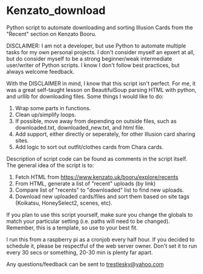 # Kenzato_download
Python script to automate downloading and sorting Illusion Cards from the "Recent" section on Kenzato Booru. 

DISCLAIMER: I am not a developer, but use Python to automate multiple tasks for my own personal projects. I don't consider myself an epxert at all, but do consider myself to be a strong beginner/weak intermediate user/writer of Python scripts. I know I don't follow best practices, but always welcome feedback. 

With the DISCLAIMER in mind, I know that this script isn't perfect. For me, it was a great self-taught lesson on BeautifulSoup parsing HTML with python, and urllib for downloading files.  Some things I would like to do:

1) Wrap some parts in functions.
2) Clean up/simplify loops.
3) If possible, move away from depending on outside files, such as downloaded.txt, downloaded_new.txt, and html file. 
4) Add support, either directly or seperately, for other Illusion card sharing sites.
5) Add logic to sort out outfit/clothes cards from Chara cards.

Description of script code can be found as comments in the script itself. The general idea of the script is to:

1) Fetch HTML from https://www.kenzato.uk/booru/explore/recents
2) From HTML, generate a list of "recent" uploads (by link)
3) Compare list of "recents" to "downloaded" list to find new uploads.
4) Download new uploaded cards/files and sort them based on site tags (Koikatsu, HoneySelect2, scenes, etc). 

If you plan to use this script yourself, make sure you change the globals to match your particular setting (i.e. paths will need to be changed). Remember, this is a template, so use to your best fit. 

I run this from a raspberry pi as a cronjob every half hour. If you decided to schedule it, please be respectful of the web server owner. Don't set it to run every 30 secs or something, 20-30 min is plenty far apart. 

Any questions/feedback can be sent to trestlesky@yahoo.com
